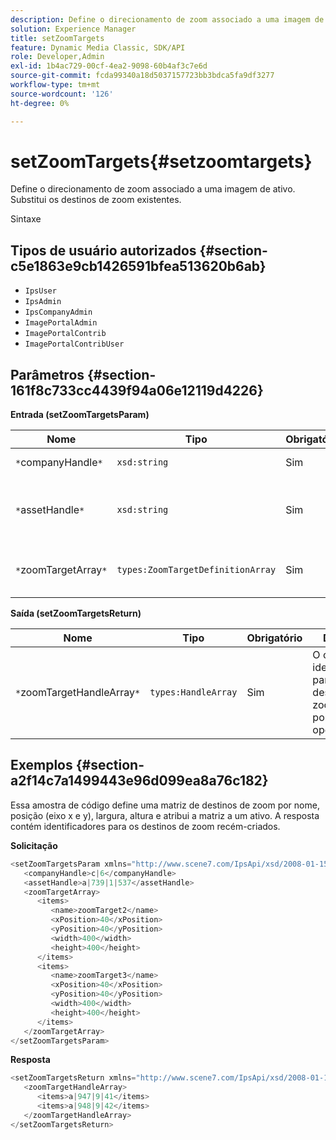 ```yaml
---
description: Define o direcionamento de zoom associado a uma imagem de ativo. Substitui os destinos de zoom existentes.
solution: Experience Manager
title: setZoomTargets
feature: Dynamic Media Classic, SDK/API
role: Developer,Admin
exl-id: 1b4ac729-00cf-4ea2-9098-60b4af3c7e6d
source-git-commit: fcda99340a18d5037157723bb3bdca5fa9df3277
workflow-type: tm+mt
source-wordcount: '126'
ht-degree: 0%

---
```


# setZoomTargets{#setzoomtargets}

Define o direcionamento de zoom associado a uma imagem de ativo. Substitui os destinos de zoom existentes.

Sintaxe

## Tipos de usuário autorizados {#section-c5e1863e9cb1426591bfea513620b6ab}

* `IpsUser`
* `IpsAdmin`
* `IpsCompanyAdmin`
* `ImagePortalAdmin`
* `ImagePortalContrib`
* `ImagePortalContribUser`

## Parâmetros {#section-161f8c733cc4439f94a06e12119d4226}

**Entrada (setZoomTargetsParam)**

| Nome | Tipo | Obrigatório | Descrição |
|---|---|---|---|
| `*`companyHandle`*` | `xsd:string` | Sim | Manuseio da empresa. |
| `*`assetHandle`*` | `xsd:string` | Sim | Ativo com o direcionamento de zoom que você deseja definir. |
| `*`zoomTargetArray`*` | `types:ZoomTargetDefinitionArray` | Sim | Matriz de definições de direcionamento de zoom. |

**Saída (setZoomTargetsReturn)**

| Nome | Tipo | Obrigatório | Descrição |
|---|---|---|---|
| `*`zoomTargetHandleArray`*` | `types:HandleArray` | Sim | O conjunto de identificadores para os destinos de zoom criados por esta operação. |

## Exemplos {#section-a2f14c7a1499443e96d099ea8a76c182}

Essa amostra de código define uma matriz de destinos de zoom por nome, posição (eixo x e y), largura, altura e atribui a matriz a um ativo. A resposta contém identificadores para os destinos de zoom recém-criados.

**Solicitação**

```java
<setZoomTargetsParam xmlns="http://www.scene7.com/IpsApi/xsd/2008-01-15">
   <companyHandle>c|6</companyHandle>
   <assetHandle>a|739|1|537</assetHandle>
   <zoomTargetArray>
      <items>
         <name>zoomTarget2</name>
         <xPosition>40</xPosition>
         <yPosition>40</yPosition>
         <width>400</width>
         <height>400</height>
      </items>
      <items>
         <name>zoomTarget3</name>
         <xPosition>40</xPosition>
         <yPosition>40</yPosition>
         <width>400</width>
         <height>400</height>
      </items>
   </zoomTargetArray>
</setZoomTargetsParam>
```

**Resposta**

```java
<setZoomTargetsReturn xmlns="http://www.scene7.com/IpsApi/xsd/2008-01-15">
   <zoomTargetHandleArray>
      <items>a|947|9|41</items>
      <items>a|948|9|42</items>
   </zoomTargetHandleArray>
</setZoomTargetsReturn>
```

